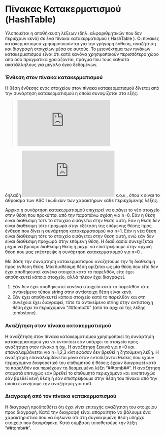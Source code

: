 # Πίνακας Κατακερματισμού (HashTable)

Υλοποιείται η αποθήκευση λέξεων (δηλ. αλφαριθμητικών που δεν περιέχουν κενά) σε ένα πίνακα κατακερματισμού ( HashTable ). Οι πίνακες κατακερματισμού χρησιμοποιούνται για την γρήγορη ένθεση, αναζήτηση και διαγραφή στοιχείων μέσα σε αυτούς. Το μειονέκτημα των πινάκων κατακερματισμού είναι ότι κατά κανόνα χρησιμοποιούν περισσότερο χώρο από όσο πραγματικά χρειάζονται, πράγμα που τους καθιστά ακατάλληλους για μεγάλο όγκο δεδομένων.
### Ένθεση στον πίνακα κατακερματισμού
Η θέση ένθεσης ενός στοιχείου στον πίνακα κατακερματισμού δίνεται από την συνάρτηση κατακερματισμού η οποία συνοψίζεται στα εξής:

> ![](https://latex.codecogs.com/gif.latex?h_%7Bn%7D%28x%29%20%3D%20%28x&plus;n%29%5C%20modulo%5C%20TABLE%5C_SIZE)

δηλαδή ![](https://latex.codecogs.com/gif.latex?h_%7B0%7D%28x%29%20%3D%20h%28x%29%2C%5C%20h_%7B1%7D%28x%29%20%3D%20h%28x&plus;1%29%2C%5C%20h_%7B2%7D%28x%29%20%3D%20h%28x&plus;2%29) κ.ο.κ., όπου x είναι το άθροισμα των ASCII κωδικών των χαρακτήρων κάθε περιεχόμενης λέξης.

Αρχικά η συνάρτηση κατακερματισμού επιχειρεί να εισάγει το νέο στοιχείο στην θέση που προκύπτει από την παραπάνω σχέση για n=0. Εάν η θέση είναι διαθέσιμη τότε το στοιχείο εισάγεται στην θέση αυτή. Εάν η θέση δεν είναι διαθέσιμη τότε προχωρά στην εξέταση της επόμενης θέσης προς ένθεση που δίνει η συνάρτηση κατακερματισμού για n=1. Εάν η νέα θέση είναι διαθέσιμη τότε το στοιχείο εισάγεται στην θέση αυτή, ενώ εάν δεν είναι διαθέσιμη προχωρά στην επόμενη θέση. Η διαδικασία συνεχίζεται μέχρι να βρούμε διαθέσιμη θέση ή μέχρι να επιστρέψουμε στην αρχική θέση που μας επέστρεψε η συνάρτηση κατακερματισμού για n=0 .

Με βάση την συνάρτηση κατακερματισμού αναζητούμε την 1η διαθέσιμη προς ένθεση θέση. Μία διαθέσιμη θέση ορίζεται ως μία θέση που είτε δεν έχει αποθηκευτεί κανένα στοιχείο κατά το παρελθόν, είτε έχει αποθηκευτεί κάποιο στοιχείο, αλλά πλέον έχει διαγραφεί.
1. Εάν δεν έχει αποθηκευτεί κανένα στοιχείο κατά το παρελθόν τότε αντικείμενο τύπου string στην αντίστοιχη θέση είναι κενό.
2. Εάν έχει αποθηκευτεί κάποιο στοιχείο κατά το παρελθόν και στη συνέχεια έχει διαγραφεί, τότε το αντικείμενο string στην αντίστοιχη θέση έχει το περιεχόμενο “##tomb##” (από τα αρχικά της λέξης tombstone).

### Αναζήτηση στον πίνακα κατακερματισμού
Η αναζήτηση στον πίνακα κατακερματισμού χρησιμοποιεί τη συνάρτηση κατακερματισμού για να εντοπίσει εάν υπάρχει το στοιχείο προς αναζήτηση στον πίνακα ή όχι. Η αναζήτηση ξεκινά για n=0 και επαναλαμβάνεται για n=1,2,3 κλπ εφόσον δεν βρεθεί η ζητούμενη λέξη. Η αναζήτηση επαναλαμβάνεται μόνο όταν εντοπίζονται θέσεις που έχουν περιεχόμενο διαφορετικό του επιθυμητού ή θέσεις έχουν διαγραφεί κατά το παρελθόν και περιέχουν τη δεσμευμένη λέξη “##tomb##”. Η αναζήτηση σταματά επιτυχώς εάν βρεθεί το επιθυμητό περιεχόμενο και ανεπιτυχώς εάν βρεθεί κενή θέση ή εάν επιστρέψουμε στην θέση του πίνακα από την οποία εκκινήσαμε την αναζήτηση για n=0.

### Διαγραφή από τον πίνακα κατακερματισμού
H διαγραφή προϋποθέτει ότι έχει γίνει επιτυχής αναζήτηση του στοιχείου προς διαγραφή. Κατά την διαγραφή είναι απαραίτητο να βάλουμε ένα χαρακτηριστικό που να δηλώνει ότι στη συγκεκριμένη θέση υπήρχε στοιχείο που διαγράφηκε. Κατά σύμβαση τοποθετούμε την λέξη “##tomb##”.
